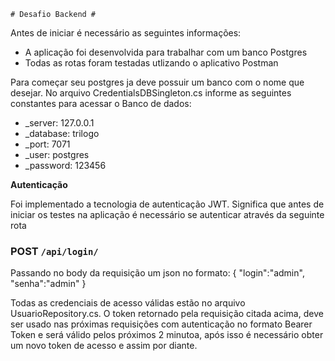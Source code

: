	# Desafio Backend #


Antes de iniciar é necessário as seguintes informações: 
* A aplicação foi desenvolvida para trabalhar com um banco Postgres
* Todas as rotas foram testadas utlizando o aplicativo Postman

Para começar seu postgres ja deve possuir um banco com o nome que desejar. 
No arquivo CredentialsDBSingleton.cs informe as seguintes constantes para acessar o Banco de dados:

* _server: 127.0.0.1
* _database: trilogo
* _port: 7071
* _user: postgres
* _password: 123456



**Autenticação**

Foi implementado a tecnologia de autenticação JWT.
Significa que antes de iniciar os testes na aplicação é necessário se autenticar através da seguinte rota 

### POST `/api/login/` 

Passando no body da requisição um json no formato: 
{
    "login":"admin",
    "senha":"admin"
}

Todas as credenciais de acesso válidas estão no arquivo UsuarioRepository.cs.
O token retornado pela requisição citada acima, deve ser usado nas próximas requisições com autenticação no formato Bearer Token 
e será válido pelos próximos 2 minutoa, após isso é necessário obter um novo token de acesso e assim por diante.
